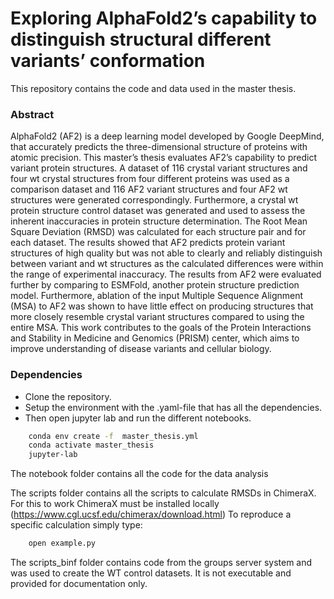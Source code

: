 # Exploring AlphaFold2’s capability to distinguish structural different variants’ conformation
This repository contains the code and data used in the master thesis.

### Abstract
AlphaFold2 (AF2) is a deep learning model developed by Google DeepMind, that accurately predicts the three-dimensional structure of proteins with atomic precision. This master’s thesis evaluates AF2’s capability to predict variant protein structures. A dataset of 116 crystal variant structures and four wt crystal structures from four different proteins was used as a comparison dataset and 116 AF2 variant structures and four AF2 wt structures were generated correspondingly. Furthermore, a crystal wt protein structure control dataset was generated and used to assess the inherent inaccuracies in protein structure determination. The Root Mean Square Deviation (RMSD) was calculated for each structure pair and for each dataset. The results showed that AF2 predicts protein variant structures of high quality but was not able to clearly and reliably distinguish between variant and wt structures as the calculated differences were within the range of experimental inaccuracy. The results from AF2 were evaluated further by comparing to ESMFold, another protein structure prediction model. Furthermore, ablation of the input Multiple Sequence Alignment (MSA) to AF2 was shown to have little effect on producing structures that more closely resemble crystal variant structures compared to using the entire MSA. This work contributes to the goals of the Protein Interactions and Stability in Medicine and Genomics (PRISM) center, which aims to improve understanding of disease variants and cellular biology.

### Dependencies
- Clone the repository.
- Setup the environment with the .yaml-file that has all the dependencies.
- Then open jupyter lab and run the different notebooks.

```bash
    conda env create -f  master_thesis.yml
    conda activate master_thesis
    jupyter-lab
```

The notebook folder contains all the code for the data analysis

The scripts folder contains all the scripts to calculate RMSDs in ChimeraX. For this to work ChimeraX must be installed locally (https://www.cgl.ucsf.edu/chimerax/download.html)
To reproduce a specific calculation simply type:
```bash
    open example.py
```

The scripts_binf folder contains code from the groups server system and was used to create the WT control datasets. It is not executable and provided for documentation only.
